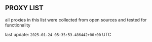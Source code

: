 ## PROXY LIST

all proxies in this list were collected from open sources and tested for functionality

last update: `2025-01-24 05:35:53.486442+00:00` UTC